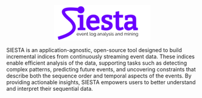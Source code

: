 <p align="center">
  <img src="siesta-logo.svg" width="50%">
</p>

SIESTA is an application-agnostic, open-source tool designed to build incremental indices from continuously streaming event data. These indices enable efficient analysis of the data, supporting tasks such as detecting complex patterns, predicting future events, and uncovering constraints that describe both the sequence order and temporal aspects of the events. By providing actionable insights, SIESTA empowers users to better understand and interpret their sequential data.
